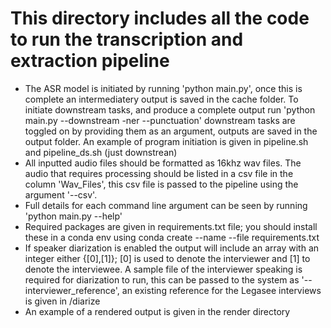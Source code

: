 # This directory includes all the code to run the transcription and extraction pipeline
- The ASR model is initiated by running 'python main.py', once this is complete an intermediatery output is saved in the cache folder. To initiate downstream tasks, and produce a complete output run 'python main.py --downstream -ner --punctuation' downstream tasks are toggled on by providing them as an argument, outputs are saved in the output folder. An example of program initiation is given in pipeline.sh and pipeline_ds.sh (just downstrean)
- All inputted audio files should be formatted as 16khz wav files. The audio that requires processing should be listed in a csv file in the column 'Wav_Files', this csv file is passed to the pipeline using the argument '--csv'.
- Full details for each command line argument can be seen by running 'python main.py --help'
- Required packages are given in requirements.txt file; you should install these in a conda env using conda create --name <env> --file requirements.txt 
- If speaker diarization is enabled the output will include an array with an integer either {[0],[1]}; [0] is used to denote the interviewer and [1] to denote the interviewee. A sample file of the interviewer speaking is required for diarization to run, this can be passed to the system as '--interviewer_reference', an existing reference for the Legasee interviews is given in /diarize
- An example of a rendered output is given in the render directory

